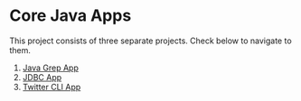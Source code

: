 # Core Java Apps
This project consists of three separate projects. Check below to navigate to them.

1. [Java Grep App](./grep)
2. [JDBC App](./jdbc)
3. [Twitter CLI App](./twitter)
